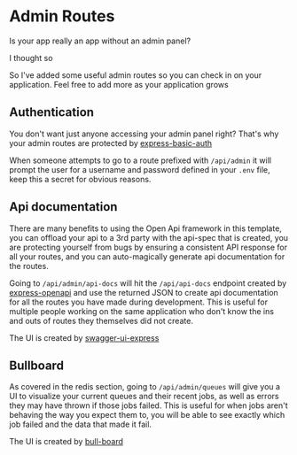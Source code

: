 # Admin Routes

Is your app really an app without an admin panel?

I thought so

So I've added some useful admin routes so you can check in on your application. Feel free to add more as your application grows

## Authentication

You don't want just anyone accessing your admin panel right? That's why your admin routes are protected by [express-basic-auth](https://www.npmjs.com/package/express-basic-auth)

When someone attempts to go to a route prefixed with `/api/admin` it will prompt the user for a username and password defined in your `.env` file, keep this a secret for obvious reasons.

## Api documentation

There are many benefits to using the Open Api framework in this template, you can offload your api to a 3rd party with the api-spec that is created, you are protecting yourself from bugs by ensuring a consistent API response for all your routes, and you can auto-magically generate api documentation for the routes.

Going to `/api/admin/api-docs` will hit the `/api/api-docs` endpoint created by [express-openapi](https://www.npmjs.com/package/express-openapi) and use the returned JSON to create api documentation for all the routes you have made during development. This is useful for multiple people working on the same application who don't know the ins and outs of routes they themselves did not create.

The UI is created by [swagger-ui-express](https://www.npmjs.com/package/swagger-ui-express)

## Bullboard

As covered in the redis section, going to `/api/admin/queues` will give you a UI to visualize your current queues and their recent jobs, as well as errors they may have thrown if those jobs failed. This is useful for when jobs aren't behaving the way you expect them to, you will be able to see exactly which job failed and the data that made it fail.

The UI is created by [bull-board](https://github.com/felixmosh/bull-board)

